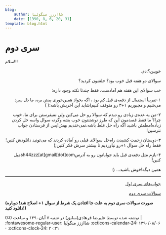 ```yaml
---
blog:
    author: شااززز منگولیا
    date: [1390, 8, 6, 20, 31]
template: blog.html
---
```

# سری دوم

<div class="cnt">
<div>
سلام!!!
</div>
<p dir="rtl">خوبین؟:دی</p>
<div></div>
<p dir="rtl">سوالای
دو هفته قبل خوب بود؟ حلشون کردید؟</p>
<div></div>
<p dir="rtl">خب
سوالای این هفته هم آمادست، فقط چندتا
نکته وجود داره:</p>
<div></div>
<p dir="rtl">۱-تقریباً استقبال از دفعه‌ی
قبل کم بود ، اگه بخواد همین‌جوری پیش
بره، ما دل سرد می‌شیم و مجبوریم ۱+۳
رو متوقف کنیم(شاید
این آخریش باشه:( )</p>
<div></div>
<p dir="rtl">۲-من یه عده‌ی زیادی رو دیدم
که سوالا رو حل می‌کنن ولی نمیفرستن برای
ما، خوب چرا؟ ما فقط قصدمون این که طرز
نوشتنتون خوب بشه وگرنه سوال واسه حل کردن
زیاده!مطمئن باشید اگه
راه حل غلط باشه،نمی‌خندیم بهش!پس
از فرستادن جواب نترسین!</p>
<div></div>
<p dir="rtl">۳-دوستان زحمت کشیدن راه‌حل
سوالای قبلی رو آماده کردند که می‌تونید
دانلودش کنین!فقط راه
حل سوال ۱+رو نیاوردیم
تا بیشتر سرش فکر کنین;)</p>
<p dir="rtl"><style type="text/css">/**//*]]>*/</style></p>
<p align="RIGHT" dir="rtl">۴-بازم مثل دفعه‌ی قبل باید
جواباتون رو به آدرسsh44zzz[at]gmail[dot]comمیل کنین!</p>
<div></div>
<p dir="rtl">همین
دیگه!خوش باشید...
:)</p>
<hr size="2" width="100%"/>
<p dir="rtl"><a href="http://s2.picofile.com/file/7169414943/seri1_sol.pdf.html" target="_blank" title="جواب‌های سری اول">جواب‌های سری اول</a></p>
<p dir="rtl"><a href="http://s2.picofile.com/file/7169632147/seri2_edited.pdf.html" target="_blank" title="سوالات سری دوم">سوالات سری دوم</a></p>
<p><strong>(صورت سوالات سری دوم به علت جا افتادن یک شرط از سوال ۱+ اصلاح شد! دوباره دانلود کنید!)</strong></p>
<p></p>
<div class="postDesc">نوشته شده توسط علیرضا فرهادی(سابق) در شنبه ۷ آبان۱۳۹۰ و ساعت 0:0 
	 |</div>
</div>

<div class="blog-info" markdown>
<span class="blog-author">
:fontawesome-regular-user: شااززز منگولیا
</span>
<span class="blog-date">
:octicons-calendar-24: ۱۳۹۰/۰۸/۰۶ · :octicons-clock-24: ۲۰:۳۱
</span>
</div>

